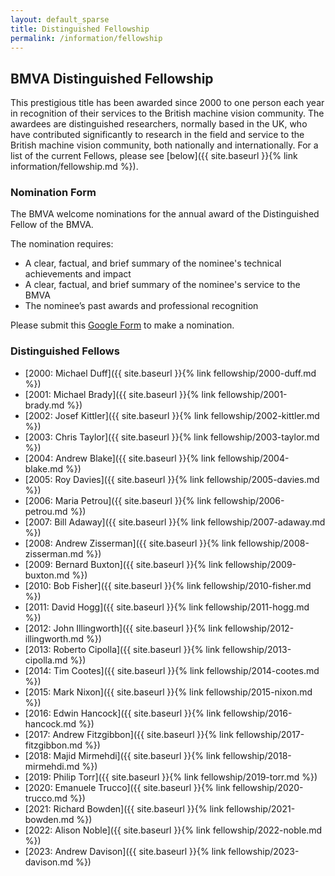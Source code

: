 ```yaml
---
layout: default_sparse
title: Distinguished Fellowship
permalink: /information/fellowship
---
```


## BMVA Distinguished Fellowship

<!-- The BMVA Distinguished Fellowship is awarded to one person each year in
recognition of their services to the British machine vision
community. The awardees are distinguished researchers, normally based in the UK, who
have contributed significantly to research in the field and service to
the British machine vision community, both nationally and internationally. -->

This prestigious title has been awarded since 2000 to one person each year in recognition of their services to the British machine vision community. The awardees are distinguished researchers, normally based in the UK, who have contributed significantly to research in the field and service to the British machine vision community, both nationally and internationally. For a list of the current Fellows, please see [below]({{ site.baseurl }}{% link information/fellowship.md %}).

### Nomination Form
 
The BMVA welcome nominations for the annual award of the Distinguished Fellow of the BMVA.
  
The nomination requires:
- A clear, factual, and brief summary of the nominee's technical achievements and impact
- A clear, factual, and brief summary of the nominee's service to the BMVA
- The nominee’s past awards and professional recognition 
 
Please submit this [Google Form](https://forms.gle/3Cb62btZVrH1G7F3A) to make a nomination.

### Distinguished Fellows

+ [2000: Michael Duff]({{ site.baseurl }}{% link fellowship/2000-duff.md %})
+ [2001: Michael Brady]({{ site.baseurl }}{% link fellowship/2001-brady.md %})
+ [2002: Josef Kittler]({{ site.baseurl }}{% link fellowship/2002-kittler.md %})
+ [2003: Chris Taylor]({{ site.baseurl }}{% link fellowship/2003-taylor.md %})
+ [2004: Andrew Blake]({{ site.baseurl }}{% link fellowship/2004-blake.md %})
+ [2005: Roy Davies]({{ site.baseurl }}{% link fellowship/2005-davies.md %})
+ [2006: Maria Petrou]({{ site.baseurl }}{% link fellowship/2006-petrou.md %})
+ [2007: Bill Adaway]({{ site.baseurl }}{% link fellowship/2007-adaway.md %})
+ [2008: Andrew Zisserman]({{ site.baseurl }}{% link fellowship/2008-zisserman.md %})
+ [2009: Bernard Buxton]({{ site.baseurl }}{% link fellowship/2009-buxton.md %})
+ [2010: Bob Fisher]({{ site.baseurl }}{% link fellowship/2010-fisher.md %})
+ [2011: David Hogg]({{ site.baseurl }}{% link fellowship/2011-hogg.md %})
+ [2012: John Illingworth]({{ site.baseurl }}{% link fellowship/2012-illingworth.md %})
+ [2013: Roberto Cipolla]({{ site.baseurl }}{% link fellowship/2013-cipolla.md %})
+ [2014: Tim Cootes]({{ site.baseurl }}{% link fellowship/2014-cootes.md %})
+ [2015: Mark Nixon]({{ site.baseurl }}{% link fellowship/2015-nixon.md %})
+ [2016: Edwin Hancock]({{ site.baseurl }}{% link fellowship/2016-hancock.md %})
+ [2017: Andrew Fitzgibbon]({{ site.baseurl }}{% link fellowship/2017-fitzgibbon.md %})
+ [2018: Majid Mirmehdi]({{ site.baseurl }}{% link fellowship/2018-mirmehdi.md %})
+ [2019: Philip Torr]({{ site.baseurl }}{% link fellowship/2019-torr.md %})
+ [2020: Emanuele Trucco]({{ site.baseurl }}{% link fellowship/2020-trucco.md %})
+ [2021: Richard Bowden]({{ site.baseurl }}{% link fellowship/2021-bowden.md %})
+ [2022: Alison Noble]({{ site.baseurl }}{% link fellowship/2022-noble.md %})
+ [2023: Andrew Davison]({{ site.baseurl }}{% link fellowship/2023-davison.md %})

<!-- ### Nominations

Nominations for the award, with a few lines of rationale, may be sent by email
to the BMVA Chair ([chair@bmva.org](mailto:chair@bmva.org)) at any
time. The fellowship committee typically deliberates in October, and all
outstanding nominations are considered at that time. -->


